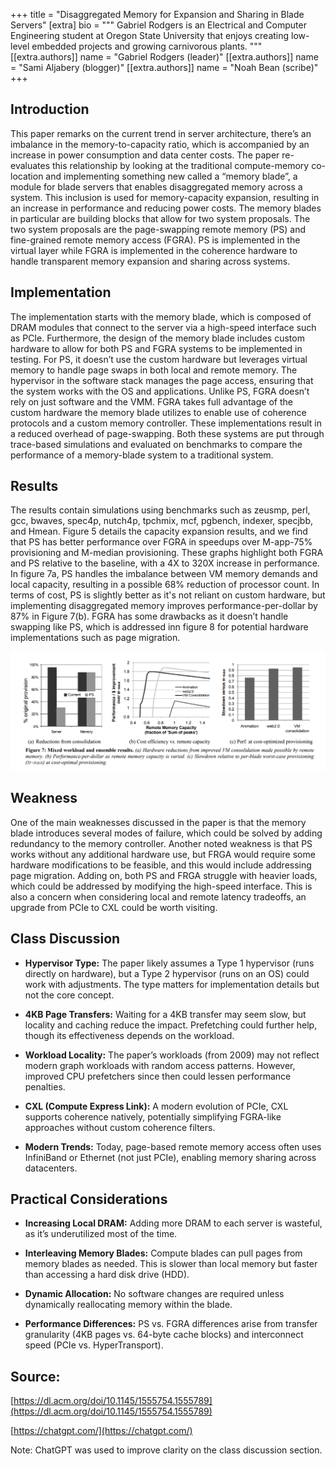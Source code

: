 +++
title = "Disaggregated Memory for Expansion and Sharing in Blade Servers"
[extra]
bio = """ 
  Gabriel Rodgers is an Electrical and Computer Engineering student at Oregon State University that enjoys creating low-level embedded projects and growing carnivorous plants.
"""
[[extra.authors]]
name = "Gabriel Rodgers (leader)"
[[extra.authors]]
name = "Sami Aljabery (blogger)"
[[extra.authors]]
name = "Noah Bean (scribe)"
+++


## Introduction

This paper remarks on the current trend in server architecture, there’s an imbalance in the memory-to-capacity ratio, which is accompanied by an increase in power consumption and data center costs. The paper re-evaluates this relationship by looking at the traditional compute-memory co-location and implementing something new called a “memory blade”, a module for blade servers that enables disaggregated memory across a system. This inclusion is used for memory-capacity expansion, resulting in an increase in performance and reducing power costs. The memory blades in particular are building blocks that allow for two system proposals. The two system proposals are the page-swapping remote memory (PS) and fine-grained remote memory access (FGRA). PS is implemented in the virtual layer while FGRA is implemented in the coherence hardware to handle transparent memory expansion and sharing across systems.


## Implementation

The implementation starts with the memory blade, which is composed of DRAM modules that connect to the server via a high-speed interface such as PCIe. Furthermore, the design of the memory blade includes custom hardware to allow for both PS and FGRA systems to be implemented in testing. For PS, it doesn’t use the custom hardware but leverages virtual memory to handle page swaps in both local and remote memory. The hypervisor in the software stack manages the page access, ensuring that the system works with the OS and applications. Unlike PS, FGRA doesn’t rely on just software and the VMM. FGRA takes full advantage of the custom hardware the memory blade utilizes to enable use of coherence protocols and a custom memory controller. These implementations result in a reduced overhead of page-swapping. Both these systems are put through trace-based simulations and evaluated on benchmarks to compare the performance of a memory-blade system to a traditional system.

## Results

The results contain simulations using benchmarks such as zeusmp, perl, gcc, bwaves, spec4p, nutch4p, tpchmix, mcf, pgbench, indexer, specjbb, and Hmean. Figure 5 details the capacity expansion results, and we find that PS has better performance over FGRA in speedups over M-app-75% provisioning and M-median provisioning. These graphs highlight both FGRA and PS relative to the baseline, with a 4X to 320X increase in performance. In figure 7a, PS handles the imbalance between VM memory demands and local capacity, resulting in a possible 68% reduction of processor count. In terms of cost, PS is slightly better as it's not reliant on custom hardware, but implementing disaggregated memory improves performance-per-dollar by 87% in Figure 7(b). FGRA has some drawbacks as it doesn’t handle swapping like PS, which is addressed inn figure 8 for potential hardware implementations such as page migration.

![Results Figures](MMS_Image_1.png)  

## Weakness

One of the main weaknesses discussed in the paper is that the memory blade introduces several modes of failure, which could be solved by adding redundancy to the memory controller. Another noted weakness is that PS works without any additional hardware use, but FRGA would require some hardware modifications to be feasible, and this would include addressing page migration. Adding on, both PS and FRGA struggle with heavier loads, which could be addressed by modifying the high-speed interface. This is also a concern when considering local and remote latency tradeoffs, an upgrade from PCIe to CXL could be worth visiting.

## Class Discussion

-   **Hypervisor Type:** The paper likely assumes a Type 1 hypervisor (runs directly on hardware), but a Type 2 hypervisor (runs on an OS) could work with adjustments. The type matters for implementation details but not the core concept.
    
-   **4KB Page Transfers:** Waiting for a 4KB transfer may seem slow, but locality and caching reduce the impact. Prefetching could further help, though its effectiveness depends on the workload.
    
-   **Workload Locality:** The paper’s workloads (from 2009) may not reflect modern graph workloads with random access patterns. However, improved CPU prefetchers since then could lessen performance penalties.
    
-   **CXL (Compute Express Link):** A modern evolution of PCIe, CXL supports coherence natively, potentially simplifying FGRA-like approaches without custom coherence filters.
    
-   **Modern Trends:** Today, page-based remote memory access often uses InfiniBand or Ethernet (not just PCIe), enabling memory sharing across datacenters.
    

## Practical Considerations

-   **Increasing Local DRAM:** Adding more DRAM to each server is wasteful, as it’s underutilized most of the time.
    
-   **Interleaving Memory Blades:** Compute blades can pull pages from memory blades as needed. This is slower than local memory but faster than accessing a hard disk drive (HDD).
    
-   **Dynamic Allocation:** No software changes are required unless dynamically reallocating memory within the blade.
    
-   **Performance Differences:** PS vs. FGRA differences arise from transfer granularity (4KB pages vs. 64-byte cache blocks) and interconnect speed (PCIe vs. HyperTransport).
 
  
  

## Source:

[https://dl.acm.org/doi/10.1145/1555754.1555789](https://dl.acm.org/doi/10.1145/1555754.1555789)

[https://chatgpt.com/](https://chatgpt.com/)

Note: ChatGPT was used to improve clarity on the class discussion section.
